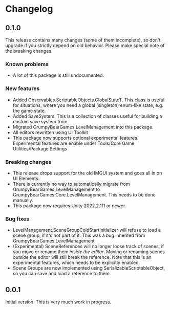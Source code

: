 # Changelog

## 0.1.0
This release contains many changes (some of them incomplete), so don't upgrade if you strictly depend on old behavior. Please make special note of the breaking changes.

### Known problems
- A lot of this package is still undocumented.

### New features
- Added Observables.ScriptableObjects.GlobalStateT. This class is useful for situations, where you need a global (singleton) enum-like state, e.g. the game state.
- Added SaveSystem. This is a collection of classes useful for building a custom save system from.
- Migrated GrumpyBearGames.LevelManagement into this package.
- All editors rewritten using UI Toolkit
- This package now supports optional experimental features. Experimental features are enable under Tools/Core Game Utilities/Package Settings 

### Breaking changes
- This release drops support for the old IMGUI system and goes all in on UI Elements.
- There is currently no way to automatically migrate from GrumpyBearGames.LevelManagement to GrumpyBearGames.Core.LevelManagement. This needs to be done manually.
- This package now requires Unity 2022.2.1f1 or newer.

### Bug fixes
- LevelManagement.SceneGroupColdStartInitializer will refuse to load a scene group, if it's not part of it. This was a bug inherited from GrumpyBearGames.LevelManagement
- (Experimental) SceneReferences will no longer loose track of scenes, if you move or rename them _inside the editor_. Moving or renaming scenes _outside_ the editor will still break the reference. Note that this is an experimental features, which needs to be explicitly enabled.
- Scene Groups are now implemented using SerializableScriptableObject, so you can save and load a reference to them.

## 0.0.1
Initial version. This is very much work in progress.
